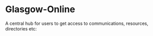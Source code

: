 # Glasgow-Online
A central hub for users to get access to communications, resources, directories etc:
